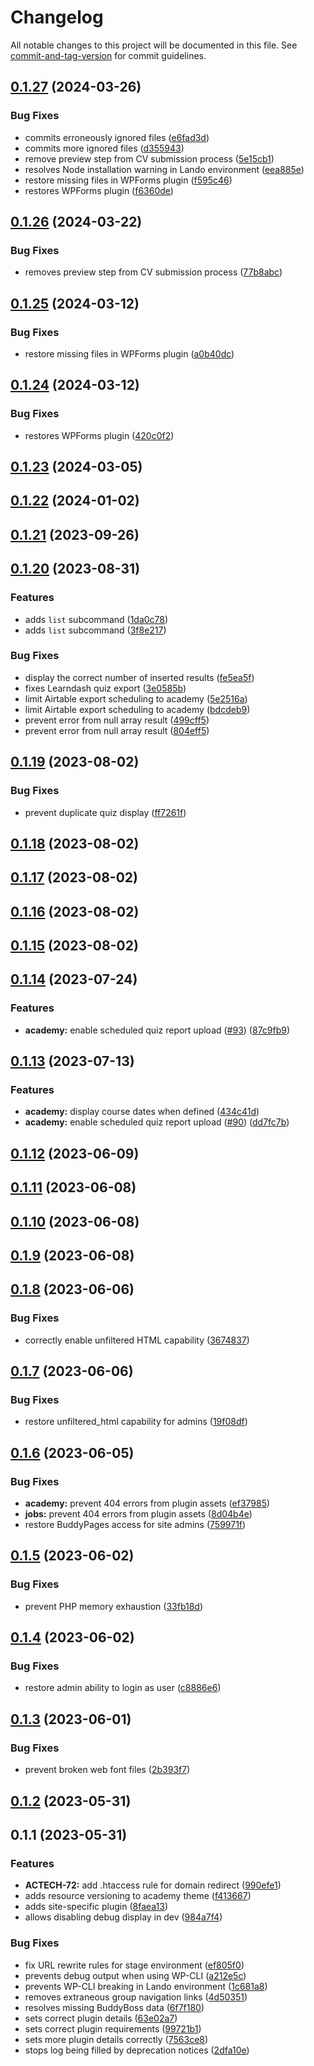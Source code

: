 # Changelog

All notable changes to this project will be documented in this file. See [commit-and-tag-version](https://github.com/absolute-version/commit-and-tag-version) for commit guidelines.

## [0.1.27](https://github.com/CodingBlackFemales/wordpress/compare/v0.1.26...v0.1.27) (2024-03-26)


### Bug Fixes

* commits erroneously ignored files ([e6fad3d](https://github.com/CodingBlackFemales/wordpress/commit/e6fad3d58b4806024ddc192b801709782d40b27a))
* commits more ignored files ([d355943](https://github.com/CodingBlackFemales/wordpress/commit/d355943a95bb93be4aade15a14479a618b6e91f0))
* remove preview step from CV submission process ([5e15cb1](https://github.com/CodingBlackFemales/wordpress/commit/5e15cb1521819e28025969d56ae73e065eb92e57))
* resolves Node installation warning in Lando environment ([eea885e](https://github.com/CodingBlackFemales/wordpress/commit/eea885ecd53ab9f4a3e45ccfd96da0a72ec1aea7))
* restore missing files in WPForms plugin ([f595c46](https://github.com/CodingBlackFemales/wordpress/commit/f595c4695e6e0fcd5762e3bd481ca58691027837))
* restores WPForms plugin ([f6360de](https://github.com/CodingBlackFemales/wordpress/commit/f6360de347780d9a40814bb1033573c6c62caf7c))

## [0.1.26](https://github.com/CodingBlackFemales/wordpress/compare/v0.1.25...v0.1.26) (2024-03-22)


### Bug Fixes

* removes preview step from CV submission process ([77b8abc](https://github.com/CodingBlackFemales/wordpress/commit/77b8abc148f4048db63d9a1e34e57d0557410ce2))

## [0.1.25](https://github.com/CodingBlackFemales/wordpress/compare/v0.1.24...v0.1.25) (2024-03-12)


### Bug Fixes

* restore missing files in WPForms plugin ([a0b40dc](https://github.com/CodingBlackFemales/wordpress/commit/a0b40dc8c49b13482e803be0b9cafbbda480cbe9))

## [0.1.24](https://github.com/CodingBlackFemales/wordpress/compare/v0.1.23...v0.1.24) (2024-03-12)


### Bug Fixes

* restores WPForms plugin ([420c0f2](https://github.com/CodingBlackFemales/wordpress/commit/420c0f259a32ca8c2f45c6a8cdee832248b698a1))

## [0.1.23](https://github.com/CodingBlackFemales/wordpress/compare/v0.1.22...v0.1.23) (2024-03-05)

## [0.1.22](https://github.com/CodingBlackFemales/wordpress/compare/v0.1.21...v0.1.22) (2024-01-02)

## [0.1.21](https://github.com/CodingBlackFemales/wordpress/compare/v0.1.20...v0.1.21) (2023-09-26)

## [0.1.20](https://github.com/CodingBlackFemales/wordpress/compare/v0.1.19...v0.1.20) (2023-08-31)


### Features

* adds `list` subcommand ([1da0c78](https://github.com/CodingBlackFemales/wordpress/commit/1da0c78a4bf7d3471018e4f179892dc5147b1c28))
* adds `list` subcommand ([3f8e217](https://github.com/CodingBlackFemales/wordpress/commit/3f8e217139608aa91c9096f78db327a3f543bb53))


### Bug Fixes

* display the correct number of inserted results ([fe5ea5f](https://github.com/CodingBlackFemales/wordpress/commit/fe5ea5f3117086748cb754b90fdbc7aed5131d28))
* fixes Learndash quiz export ([3e0585b](https://github.com/CodingBlackFemales/wordpress/commit/3e0585b078c4fd55ef009804edfb0b6cad682d70))
* limit Airtable export scheduling to academy ([5e2516a](https://github.com/CodingBlackFemales/wordpress/commit/5e2516ad6debe0f1360317a78a1a0c1491a664a9))
* limit Airtable export scheduling to academy ([bdcdeb9](https://github.com/CodingBlackFemales/wordpress/commit/bdcdeb936fcf644807a2f96ef92131669a887a3b))
* prevent error from null array result ([499cff5](https://github.com/CodingBlackFemales/wordpress/commit/499cff5d454ce92a6e10dbce2129347a944c668c))
* prevent error from null array result ([804eff5](https://github.com/CodingBlackFemales/wordpress/commit/804eff587117013d237e6d9db74cd11f9b364835))

## [0.1.19](https://github.com/CodingBlackFemales/wordpress/compare/v0.1.18...v0.1.19) (2023-08-02)


### Bug Fixes

* prevent duplicate quiz display ([ff7261f](https://github.com/CodingBlackFemales/wordpress/commit/ff7261f903fd7b5d884486a68b13386e2aab7005))

## [0.1.18](https://github.com/CodingBlackFemales/wordpress/compare/v0.1.17...v0.1.18) (2023-08-02)

## [0.1.17](https://github.com/CodingBlackFemales/wordpress/compare/v0.1.16...v0.1.17) (2023-08-02)

## [0.1.16](https://github.com/CodingBlackFemales/wordpress/compare/v0.1.15...v0.1.16) (2023-08-02)

## [0.1.15](https://github.com/CodingBlackFemales/wordpress/compare/v0.1.14...v0.1.15) (2023-08-02)

## [0.1.14](https://github.com/CodingBlackFemales/wordpress/compare/v0.1.13...v0.1.14) (2023-07-24)


### Features

* **academy:** enable scheduled quiz report upload ([#93](https://github.com/CodingBlackFemales/wordpress/issues/93)) ([87c9fb9](https://github.com/CodingBlackFemales/wordpress/commit/87c9fb98f05e095e1f53b409aba8c5d527217be2))

## [0.1.13](https://github.com/CodingBlackFemales/wordpress/compare/v0.1.12...v0.1.13) (2023-07-13)


### Features

* **academy:** display course dates when defined ([434c41d](https://github.com/CodingBlackFemales/wordpress/commit/434c41d7407bceacfcc7ff563713b3edb937dfe5))
* **academy:** enable scheduled quiz report upload ([#90](https://github.com/CodingBlackFemales/wordpress/issues/90)) ([dd7fc7b](https://github.com/CodingBlackFemales/wordpress/commit/dd7fc7b0c9aee2909393e97e114a138cb195373d))

## [0.1.12](https://github.com/CodingBlackFemales/wordpress/compare/v0.1.11...v0.1.12) (2023-06-09)

## [0.1.11](https://github.com/CodingBlackFemales/wordpress/compare/v0.1.10...v0.1.11) (2023-06-08)

## [0.1.10](https://github.com/CodingBlackFemales/wordpress/compare/v0.1.9...v0.1.10) (2023-06-08)

## [0.1.9](https://github.com/CodingBlackFemales/wordpress/compare/v0.1.8...v0.1.9) (2023-06-08)

## [0.1.8](https://github.com/CodingBlackFemales/wordpress/compare/v0.1.7...v0.1.8) (2023-06-06)


### Bug Fixes

* correctly enable unfiltered HTML capability ([3674837](https://github.com/CodingBlackFemales/wordpress/commit/3674837084ee74fc986e63276bf3a8c011496deb))

## [0.1.7](https://github.com/CodingBlackFemales/wordpress/compare/v0.1.6...v0.1.7) (2023-06-06)


### Bug Fixes

* restore unfiltered_html capability for admins ([19f08df](https://github.com/CodingBlackFemales/wordpress/commit/19f08df3cc739048ae045d4efa4406d820c640b7))

## [0.1.6](https://github.com/CodingBlackFemales/wordpress/compare/v0.1.5...v0.1.6) (2023-06-05)


### Bug Fixes

* **academy:** prevent 404 errors from plugin assets ([ef37985](https://github.com/CodingBlackFemales/wordpress/commit/ef3798529e41e0a750aee9c20ab0e6f067124c4b))
* **jobs:** prevent 404 errors from plugin assets ([8d04b4e](https://github.com/CodingBlackFemales/wordpress/commit/8d04b4e6a2152c71b1e45ac8f176cbe240292dbf))
* restore BuddyPages access for site admins ([759971f](https://github.com/CodingBlackFemales/wordpress/commit/759971f88c7413c8c9956ea1bdedbf14fb67954e))

## [0.1.5](https://github.com/CodingBlackFemales/wordpress/compare/v0.1.4...v0.1.5) (2023-06-02)


### Bug Fixes

* prevent PHP memory exhaustion ([33fb18d](https://github.com/CodingBlackFemales/wordpress/commit/33fb18d75bd6419a5b7d71f04a453147a4e379ec))

## [0.1.4](https://github.com/CodingBlackFemales/wordpress/compare/v0.1.3...v0.1.4) (2023-06-02)


### Bug Fixes

* restore admin ability to login as user ([c8886e6](https://github.com/CodingBlackFemales/wordpress/commit/c8886e6efb55d6365940ed5f48c16179887fd934))

## [0.1.3](https://github.com/CodingBlackFemales/wordpress/compare/v0.1.2...v0.1.3) (2023-06-01)


### Bug Fixes

* prevent broken web font files ([2b393f7](https://github.com/CodingBlackFemales/wordpress/commit/2b393f74cc31db8b211f5a1ac7e376c57699527f))

## [0.1.2](https://github.com/CodingBlackFemales/wordpress/compare/v0.1.1...v0.1.2) (2023-05-31)

## 0.1.1 (2023-05-31)


### Features

* **ACTECH-72:** add .htaccess rule for domain redirect ([990efe1](https://github.com/CodingBlackFemales/wordpress/commit/990efe10e5620d30e68ed3d7f69e8a5c6f910bb9))
* adds resource versioning to academy theme ([f413667](https://github.com/CodingBlackFemales/wordpress/commit/f41366727a6ba16c36a7f22212b61bd8786d6107))
* adds site-specific plugin ([8faea13](https://github.com/CodingBlackFemales/wordpress/commit/8faea13173ad468327bd1ec20f3d17a62e5736ab))
* allows disabling debug display in dev ([984a7f4](https://github.com/CodingBlackFemales/wordpress/commit/984a7f468aa14dc27aa1961d446023fab3a022e7))


### Bug Fixes

* fix URL rewrite rules for stage environment ([ef805f0](https://github.com/CodingBlackFemales/wordpress/commit/ef805f026d3823ab4355c29892be829ee82fd5d6))
* prevents debug output when using WP-CLI ([a212e5c](https://github.com/CodingBlackFemales/wordpress/commit/a212e5c550fa082fa4aaf03dd2c1c9bf4277e4cc))
* prevents WP-CLI breaking in Lando environment ([1c681a8](https://github.com/CodingBlackFemales/wordpress/commit/1c681a8e948c24b665b4237836fe6a59e2e044ca))
* removes extraneous group navigation links ([4d50351](https://github.com/CodingBlackFemales/wordpress/commit/4d50351f7274822ddacc830f17df884649ea7e20))
* resolves missing BuddyBoss data ([6f7f180](https://github.com/CodingBlackFemales/wordpress/commit/6f7f1804d84ad6820745b98dc865be71f40a217e))
* sets correct plugin details ([63e02a7](https://github.com/CodingBlackFemales/wordpress/commit/63e02a7aba554ab812b6a9e7010144fbaa290560))
* sets correct plugin requirements ([99721b1](https://github.com/CodingBlackFemales/wordpress/commit/99721b147701a778443ae8149c01ce5cd3c9f7cf))
* sets more plugin details correctly ([7563ce8](https://github.com/CodingBlackFemales/wordpress/commit/7563ce8866b18a34dffda1177cdc54bab849ddb9))
* stops log being filled by deprecation notices ([2dfa10e](https://github.com/CodingBlackFemales/wordpress/commit/2dfa10e5bf800ac2e75091d0713e54278d77feeb))
